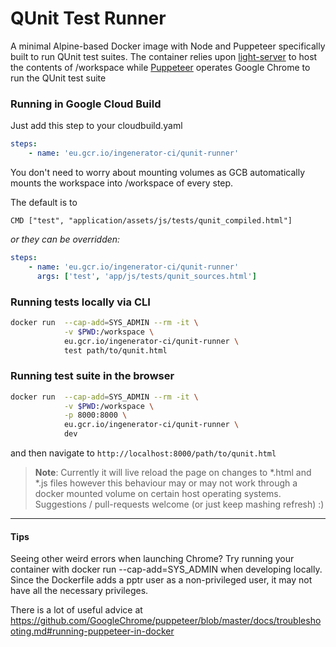 # QUnit Test Runner

A minimal Alpine-based Docker image with Node and Puppeteer
specifically built to run QUnit test suites. The container relies upon
[light-server](https://www.npmjs.com/package/light-server) to host
the contents of /workspace while
[Puppeteer](https://github.com/GoogleChrome/puppeteer/blob/master/docs/troubleshooting.md#running-puppeteer-in-docker)
operates Google Chrome to run the QUnit test suite


### Running in Google Cloud Build

Just add this step to your cloudbuild.yaml

```yaml
steps:
    - name: 'eu.gcr.io/ingenerator-ci/qunit-runner'
```

You don't need to worry about mounting volumes as GCB automatically
mounts the workspace into /workspace of every step.

The default is to

`CMD ["test", "application/assets/js/tests/qunit_compiled.html"]`

*or they can be overridden:*

```yaml
steps:
    - name: 'eu.gcr.io/ingenerator-ci/qunit-runner'
      args: ['test', 'app/js/tests/qunit_sources.html']
```


### Running tests locally via CLI

```bash
docker run  --cap-add=SYS_ADMIN --rm -it \
            -v $PWD:/workspace \
            eu.gcr.io/ingenerator-ci/qunit-runner \
            test path/to/qunit.html
```

### Running test suite in the browser

```bash
docker run  --cap-add=SYS_ADMIN --rm -it \
            -v $PWD:/workspace \
            -p 8000:8000 \
            eu.gcr.io/ingenerator-ci/qunit-runner \
            dev
```

and then navigate to `http://localhost:8000/path/to/qunit.html`

> **Note**: Currently it will live reload the page on changes to *.html and *.js files
however this behaviour may or may not work through a docker mounted volume
on certain host operating systems. Suggestions / pull-requests welcome (or just keep mashing refresh) :)

---

#### Tips

Seeing other weird errors when launching Chrome? Try running your
container with docker run --cap-add=SYS_ADMIN when developing locally.
Since the Dockerfile adds a pptr user as a non-privileged user, it may
not have all the necessary privileges.

There is a lot of useful advice at https://github.com/GoogleChrome/puppeteer/blob/master/docs/troubleshooting.md#running-puppeteer-in-docker
